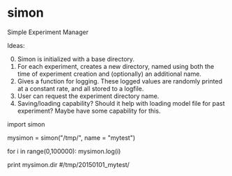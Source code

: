 # simon
Simple Experiment Manager

Ideas: 

0.  Simon is initialized with a base directory.  
1.  For each experiment, creates a new directory, named using both the time of experiment creation and (optionally) an additional name.  
2.  Gives a function for logging.  These logged values are randomly printed at a constant rate, and all stored to a logfile.
3.  User can request the experiment directory name.  
4.  Saving/loading capability?  Should it help with loading model file for past experiment?  Maybe have some capability for this.  

import simon

mysimon = simon("/tmp/", name = "mytest")

for i in range(0,100000):
  mysimon.log(i)
  
print mysimon.dir
#/tmp/20150101_mytest/

